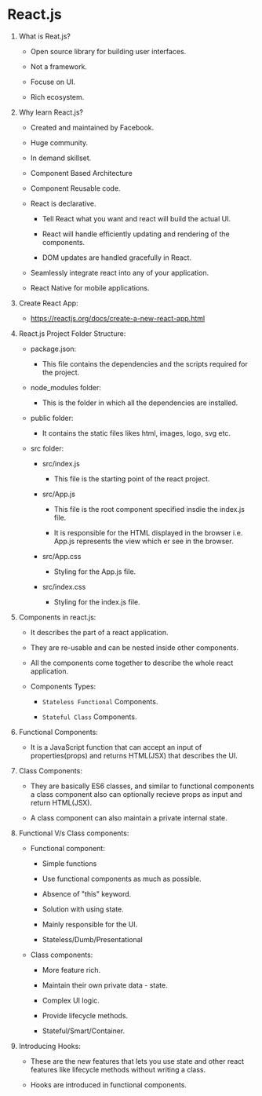# React.js

1. What is Reat.js?

    - Open source library for building user interfaces.

    - Not a framework.

    - Focuse on UI.

    - Rich ecosystem.

2. Why learn React.js?

    - Created and maintained by Facebook.

    - Huge community.

    - In demand skillset.

    - Component Based Architecture

    - Component Reusable code.

    - React is declarative.

        - Tell React what you want and react will build the actual UI.
    
        - React will handle efficiently updating and rendering of the components.

        - DOM updates are handled gracefully in React.

    - Seamlessly integrate react into any of your application.

    - React Native for mobile applications.


3. Create React App:

    - https://reactjs.org/docs/create-a-new-react-app.html

4. React.js Project Folder Structure:

    - package.json:

        - This file contains the dependencies and the scripts required for the project.
    
    - node_modules folder:

        - This is the folder in which all the dependencies are installed.
    
    - public folder:

        - It contains the static files likes html, images, logo, svg etc.

    - src folder:

        - src/index.js

            - This file is the starting point of the react project.
        
        - src/App.js

            - This file is the root component specified insdie the index.js file.

            - It is responsible for the HTML displayed in the browser i.e. App.js represents the view which er see in the browser.

        - src/App.css

            - Styling for the App.js file.

        - src/index.css

            - Styling for the index.js file.

5. Components in react.js:

    - It describes the part of a react application.

    - They are re-usable and can be nested inside other components.

    - All the components come together to describe the whole react application.

    - Components Types:

        - ```Stateless Functional``` Components.

        - ```Stateful Class``` Components.
    
6. Functional Components:

    - It is a JavaScript function that can accept an input of properties(props) and returns HTML(JSX) that describes the UI.

7. Class Components:

    - They are basically ES6 classes, and similar to functional components a class component also can optionally recieve props as input and return HTML(JSX).

    - A class component can also maintain a private internal state.


8. Functional V/s Class components:

    - Functional component:

        - Simple functions

        - Use functional components as much as possible.

        - Absence of "this" keyword.

        - Solution with using state.

        - Mainly responsible for the UI.

        - Stateless/Dumb/Presentational
    
    - Class components:

        - More feature rich.

        - Maintain their own private data - state.

        - Complex UI logic.

        - Provide lifecycle methods.

        - Stateful/Smart/Container.

9. Introducing Hooks:

    - These are the new features that lets you use state and other react features like lifecycle methods without writing a class.

    - Hooks are introduced in functional components.
    
    

